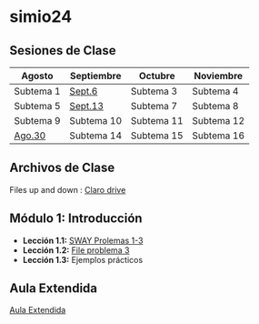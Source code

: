# simio24

## Sesiones de Clase

| Agosto     | Septiembre | Octubre | Noviembre|
|------------|------------|------------|------------|
| Subtema 1  |[Sept.6](https://cdrive.page.link/3PnbzHAGumSYEcQP7)| Subtema 3  | Subtema 4  |
| Subtema 5  |[Sept.13](https://cdrive.page.link/3PnbzHAGumSYEcQP7)| Subtema 7  | Subtema 8  |
| Subtema 9  | Subtema 10 | Subtema 11 | Subtema 12 |
|[Ago.30](https://cdrive.page.link/3PnbzHAGumSYEcQP7)| Subtema 14 | Subtema 15 | Subtema 16 |

## Archivos de Clase
Files up and down : [Claro drive](https://cdrive.page.link/vk8qPRaemUXDh1x7A)

## Módulo 1: Introducción
- **Lección 1.1:** [SWAY Prolemas 1-3](https://sway.cloud.microsoft/kNcozsyPkB6yI0iq?ref=Link)
- **Lección 1.2:** [File problema 3](https://github.com/drcruzm/simio24/blob/e03c9a3121b95c6c88da7660a8b04337ebad45c5/prob3-tran%2B2.spfx)
- **Lección 1.3:** Ejemplos prácticos

## Aula Extendida 

[Aula Extendida](https://view.genially.com/60a2547ac4725c0d3fa42d17)


